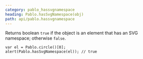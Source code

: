 ```yaml
---
category: pablo_hassvgnamespace
heading: Pablo.hasSvgNamespace(obj)
path: api/pablo.hassvgnamespace
---
```


Returns boolean `true` if the object is an element that has an SVG namespace; otherwise `false`.

    var el = Pablo.circle()[0];
    alert(Pablo.hasSvgNamespace(el)); // true
